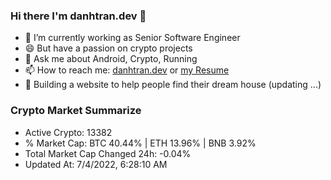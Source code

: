 ### Hi there I'm danhtran.dev 👋

- 🔭 I’m currently working as Senior Software Engineer
- 😄 But have a passion on crypto projects
- 💬 Ask me about Android, Crypto, Running 
- 📫 How to reach me: <a href="https://danhtran.dev" target="_blank">danhtran.dev</a> or <a href="Developer-Resume.pdf" target="_blank">my Resume</a>
- 🌱 Building a website to help people find their dream house (updating ...)

### Crypto Market Summarize
- Active Crypto: 13382
- % Market Cap: BTC 40.44% | ETH 13.96% | BNB 3.92%
- Total Market Cap Changed 24h: -0.04%
- Updated At: 7/4/2022, 6:28:10 AM
